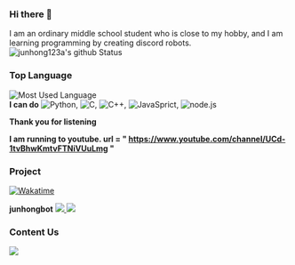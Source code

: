### Hi there 👋
I am an ordinary middle school student who is close to my hobby, and I am learning programming by creating discord robots.
![junhong123a's github Status](https://github-readme-stats.vercel.app/api?username=junhong123a&count_private=true&show_icons=true&theme=tokyonight)
### Top Language
![Most Used Language](https://github-readme-stats.vercel.app/api/top-langs/?username=junhong123a&theme=tokyonight&layout=compact)<br/>
**I can do**
![Python](https://img.shields.io/badge/Python3-3776AB?style=for-the-badge&logo=python&logoColor=fff),
![C](https://img.shields.io/badge/C-A8B9CC?style=for-the-badge&logo=C&logoColor=000),
![C++](https://img.shields.io/badge/C++-0059CC?style=for-the-badge&logo=c%2B%2B&logoColor=fff),
![JavaSprict](https://img.shields.io/badge/JavaSprict-F7DF1E?style=for-the-badge&logo=javascript&logoColor=000),
![node.js](https://img.shields.io/badge/Node.JS-339933?style=for-the-badge&logo=node.js&logoColor=fff)


**Thank you for listening**

**I am running to youtube. url = " https://www.youtube.com/channel/UCd-1tvBhwKmtvFTNiVUuLmg "**

### Project
[![Wakatime](https://github-readme-stats.vercel.app/api/wakatime?username=junhong123a&theme=tokyonight)](https://wakatime.com/@junhong123a)

**junhongbot**
<a href="https://discord.com/api/oauth2/authorize?client_id=503502157925056514&permissions=8&scope=bot">
  <img src="https://img.shields.io/badge/Discord%20Bot-7289DA?style=for-the-badge">
<a href="https://github.com/junhong123a/jbot">
  <img src="https://img.shields.io/badge/Github-181717?style=for-the-badge&logo=github">
 </a>

### Content Us
<a href="mailto:junhong123a@naver.com">
  <img src="https://img.shields.io/badge/Mail-junhong123a@naver.com-0080aa?style=for-the-badge&logo=naver">
</a>
